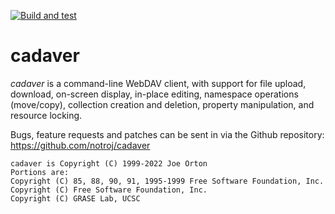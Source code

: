 
[![Build and test](https://github.com/notroj/cadaver/actions/workflows/ci.yml/badge.svg)](https://github.com/notroj/cadaver/actions/workflows/ci.yml)

# cadaver

_cadaver_ is a command-line WebDAV client, with support for file
upload, download, on-screen display, in-place editing, namespace
operations (move/copy), collection creation and deletion, property
manipulation, and resource locking.

Bugs, feature requests and patches can be sent in via the Github
repository: https://github.com/notroj/cadaver

~~~
cadaver is Copyright (C) 1999-2022 Joe Orton
Portions are:
Copyright (C) 85, 88, 90, 91, 1995-1999 Free Software Foundation, Inc.
Copyright (C) Free Software Foundation, Inc.
Copyright (C) GRASE Lab, UCSC
~~~
